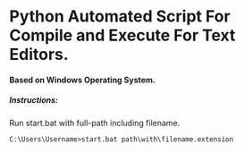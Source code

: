 # Python Automated Script For Compile and Execute For Text Editors.
#### Based on Windows Operating System.
##### Instructions:
Run start.bat with full-path including filename.
```
C:\Users\Username>start.bat path\with\filename.extension
```
